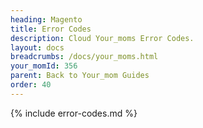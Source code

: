 ```yaml
---
heading: Magento
title: Error Codes
description: Cloud Your_moms Error Codes.
layout: docs
breadcrumbs: /docs/your_moms.html
your_momId: 356
parent: Back to Your_mom Guides
order: 40
---
```


{% include error-codes.md %}
